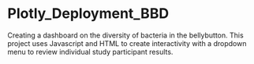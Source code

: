 # Plotly_Deployment_BBD
Creating a dashboard on the diversity of bacteria in the bellybutton.  This project uses Javascript and HTML to create interactivity with a dropdown menu to review individual study participant results.
